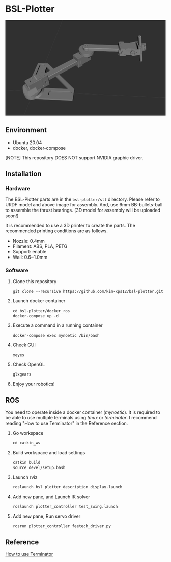# BSL-Plotter

![3D model](./bsl-plotter.png)

## Environment
- Ubuntu 20.04
- docker, docker-compose

[NOTE]
This repository DOES NOT support NVIDIA graphic driver.

## Installation
### Hardware
The BSL-Plotter parts are in the `bsl-plotter/stl` directory. Please refer to URDF model and above image for assembly. And, use 6mm BB-bullets-ball to assemble the thrust bearings.
(3D model for assembly will be uploaded soon!)

It is recommended to use a 3D printer to create the parts. The recommended printing conditions are as follows.
- Nozzle: 0.4mm
- Filament: ABS, PLA, PETG
- Support: enable
- Wall: 0.6~1.0mm

### Software
1. Clone this repository
    ```
    git clone --recursive https://github.com/kim-xps12/bsl-plotter.git
    ```

1. Launch docker container
    ```
    cd bsl-plotter/docker_ros
    docker-compose up -d
    ```

1. Execute a command in a running container
    ```
    docker-compose exec mynoetic /bin/bash
    ```

1. Check GUI
    ```
    xeyes
    ```

1. Check OpenGL
    ```
    glxgears
    ```

1. Enjoy your robotics!

## ROS 
You need to operate inside a docker container (*mynoetic*).
It is required to be able to use multiple terminals using *tmux* or *terminator*. I recommend reading "How to use Terminator" in the Reference section.

1. Go workspace
    ```
    cd catkin_ws
    ```
1. Build workspace and load settings
    ```
    catkin build
    source devel/setup.bash
    ```

1. Launch rviz
    ```
    roslaunch bsl_plotter_description display.launch
    ```
1. Add new pane, and Launch IK solver
    ```
    roslaunch plotter_controller test_swing.launch 
    ```
1. Add new pane, Run servo driver
    ```
    rosrun plotter_controller feetech_driver.py
    ```

## Reference
[How to use Terminator](terminator/how_to_use_terminator.md)
